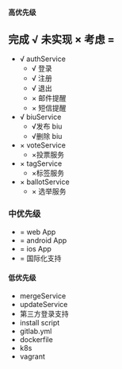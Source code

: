 #### 高优先级
完成 √ 未实现 ×  考虑 = 
---
- √ authService 
    - √ 登录
    - √ 注册
    - √ 退出
    - × 邮件提醒
    - × 短信提醒
- √ biuService 
    - √发布 biu
    - √删除 biu
- ×  voteService   
    -  ×投票服务
- × tagService        
    -  ×标签服务
- × ballotService  
    -  × 选举服务

### 中优先级
-  =  web App
-  =  android App
-  =  ios App
-  =  国际化支持

#### 低优先级
-  mergeService
-  updateService
-  第三方登录支持
-  install script
-  gitlab.yml
-  dockerfile
-  k8s
-  vagrant